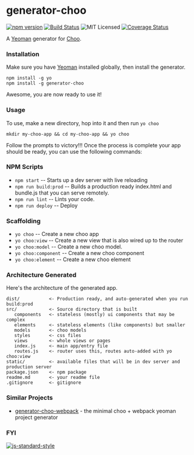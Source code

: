 # generator-choo
[![npm version](https://img.shields.io/npm/v/generator-choo)](https://img.shields.io/npm/v/generator-choo) [![Build Status](https://travis-ci.org/trainyard/generator-choo.svg?branch=master)](https://travis-ci.org/trainyard/generator-choo) ![MIT Licensed](https://img.shields.io/npm/l/generator-choo.svg) [![Coverage Status](https://coveralls.io/repos/github/MattMcFarland/generator-choo/badge.svg?branch=master)](https://coveralls.io/github/MattMcFarland/generator-choo?branch=master)

A [Yeoman](http://yeoman.io/) generator for [Choo](https://github.com/yoshuawuyts/choo).

### Installation

Make sure you have [Yeoman](http://yeoman.io/) installed globally, then install the generator.

```
npm install -g yo
npm install -g generator-choo
```

Awesome, you are now ready to use it!

### Usage

To use, make a new directory, hop into it and then run `yo choo`

```
mkdir my-choo-app && cd my-choo-app && yo choo
```

Follow the prompts to victory!!! Once the process is complete your app should be ready, you can use the following commands:

### NPM Scripts

 - `npm start` -- Starts up a dev server with live reloading
 - `npm run build:prod` -- Builds a production ready index.html and bundle.js that you can serve remotely.
 - `npm run lint` -- Lints your code.
 - `npm run deploy` -- Deploy

### Scaffolding

- `yo choo` -- Create a new choo app
- `yo choo:view` -- Create a new view that is also wired up to the router
- `yo choo:model` -- Create a new choo model.
- `yo choo:component` -- Create a new choo component
- `yo choo:element` -- Create a new choo element

### Architecture Generated
Here's the architecture of the generated app.

```
dist/           <- Production ready, and auto-generated when you run build:prod
src/            <- Source directory that is built
   components   <- stateless (mostly) ui components that may be complex
   elements     <- stateless elements (like components) but smaller
   models       <- choo models
   styles       <- css files
   views        <- whole views or pages
   index.js     <- main app/entry file
   routes.js    <- router uses this, routes auto-added with yo choo:view
static/         <- available files that will be in dev server and production server
package.json    <- npm package
readme.md       <- your readme file
.gitignore      <- gitignore
```

### Similar Projects

- [generator-choo-webpack](https://github.com/danneu/generator-choo-webpack) - the minimal choo + webpack yeoman project generator


### FYI

[![js-standard-style](https://cdn.rawgit.com/feross/standard/master/badge.svg)](http://standardjs.com)

